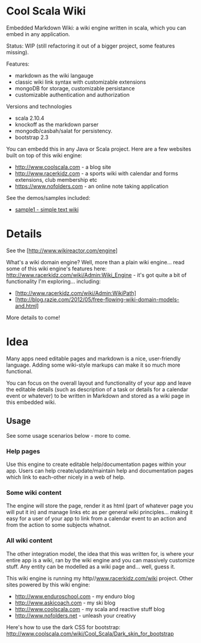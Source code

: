 Cool Scala Wiki
===============

Embedded Markdown Wiki: a wiki engine written in scala, which you can embed in any application.

Status: WIP (still refactoring it out of a bigger project, some features missing).

Features:

- markdown as the wiki langauge
- classic wiki link syntax with customizable extensions
- mongoDB for storage, customizable persistance
- customizable authentication and authorization

Versions and technologies

- scala 2.10.4
- knockoff as the markdown parser
- mongodb/casbah/salat for persistency.
- bootstrap 2.3

You can embedd this in any Java or Scala project. Here are a few websites built on top of this wiki engine:

- http://www.coolscala.com - a blog site
- http://www.racerkidz.com - a sports wiki with calendar and forms extensions, club membership etc
- https://www.nofolders.com - an online note taking application

See the demos/samples included:

- [sample1 - simple text wiki](samples/sample1)

Details
==========

See the [http://www.wikireactor.com/engine]

What's a wiki domain engine? Well, more than a plain wiki engine... read some of this wiki engine's features here: http://www.racerkidz.com/wiki/Admin:Wiki_Engine - it's got quite a bit of functionality I'm exploring... including:

- [http://www.racerkidz.com/wiki/Admin:WikiPath]
- [http://blog.razie.com/2012/05/free-flowing-wiki-domain-models-and.html]

More details to come! 

Idea
=====

Many apps need editable pages and markdown is a nice, user-friendly language. Adding some wiki-style markups can make it so much more functional.

You can focus on the overall layout and functionality of your app and leave the editable details (such as description of a task or details for a calendar event or whatever) to be written in Markdown and stored as a wiki page in this embedded wiki. 


## Usage

See some usage scenarios below - more to come.

### Help pages

Use this engine to create editable help/documentation pages within your app. Users can help create/update/maintain help and documentation pages which link to each-other nicely in a web of help.

### Some wiki content

The engine will store the page, render it as html (part of whatever page you will put it in) and manage links etc as per general wiki principles... making it easy for a user of your app to link from a calendar event to an action and from the action to some subjects whatnot.

### All wiki content

The other integration model, the idea that this was written for, is where your entire app is a wiki, ran by the wiki engine and you can massively customize stuff. Any entity can be modelled as a wiki page and... well, guess it.

This wiki engine is running my http//www.racerkidz.com/wiki project. Other sites powered by this wiki engine:

* http://www.enduroschool.com - my enduro blog
* http://www.askicoach.com - my ski blog
* http://www.coolscala.com - my scala and reactive stuff blog
* http://www.nofolders.net - unleash your creativy

Here's how to use the dark CSS for bootstrap: http://www.coolscala.com/wiki/Cool_Scala/Dark_skin_for_bootstrap


